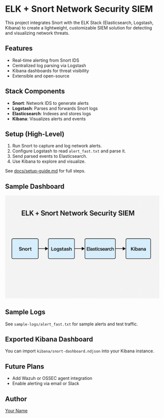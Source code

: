 # ELK + Snort Network Security SIEM

This project integrates Snort with the ELK Stack (Elasticsearch, Logstash, Kibana) to create a lightweight, customizable SIEM solution for detecting and visualizing network threats.

## Features
- Real-time alerting from Snort IDS
- Centralized log parsing via Logstash
- Kibana dashboards for threat visibility
- Extensible and open-source

## Stack Components
- **Snort**: Network IDS to generate alerts
- **Logstash**: Parses and forwards Snort logs
- **Elasticsearch**: Indexes and stores logs
- **Kibana**: Visualizes alerts and events

## Setup (High-Level)
1. Run Snort to capture and log network alerts.
2. Configure Logstash to read `alert_fast.txt` and parse it.
3. Send parsed events to Elasticsearch.
4. Use Kibana to explore and visualize.

See [docs/setup-guide.md](docs/setup-guide.md) for full steps.

## Sample Dashboard

![Dashboard Screenshot](architecture-diagram.png)

## Sample Logs
See `sample-logs/alert_fast.txt` for sample alerts and test traffic.

## Exported Kibana Dashboard
You can import `kibana/snort-dashboard.ndjson` into your Kibana instance.

## Future Plans
- Add Wazuh or OSSEC agent integration
- Enable alerting via email or Slack

##  Author
[Your Name](https://github.com/yourusername)
